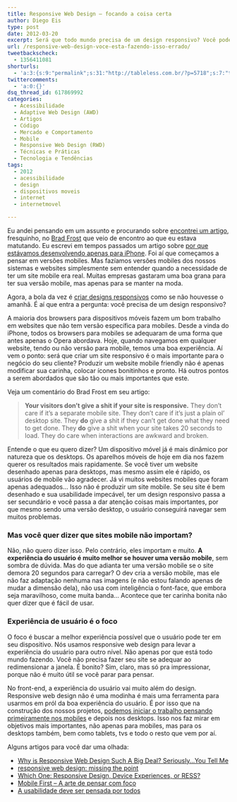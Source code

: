 ```yaml
---
title: Responsive Web Design – focando a coisa certa
author: Diego Eis
type: post
date: 2012-03-20
excerpt: Será que todo mundo precisa de um design responsivo? Você pode não estar dando atenção para o que realmente importa.
url: /responsive-web-design-voce-esta-fazendo-isso-errado/
tweetbackscheck:
  - 1356411081
shorturls:
  - 'a:3:{s:9:"permalink";s:31:"http://tableless.com.br/?p=5718";s:7:"tinyurl";s:26:"http://tinyurl.com/86m5kxl";s:4:"isgd";s:19:"http://is.gd/ithSF5";}'
twittercomments:
  - 'a:0:{}'
dsq_thread_id: 617869992
categories:
  - Acessibilidade
  - Adaptive Web Design (AWD)
  - Artigos
  - Código
  - Mercado e Comportamento
  - Mobile
  - Responsive Web Design (RWD)
  - Técnicas e Práticas
  - Tecnologia e Tendências
tags:
  - 2012
  - acessibilidade
  - design
  - dispositivos moveis
  - internet
  - internetmovel

---
```

Eu andei pensando em um assunto e procurando sobre [encontrei um artigo][1], fresquinho, no [Brad Frost][2] que veio de encontro ao que eu estava matutando. Eu escrevi em tempos passados um artigo sobre [por que estávamos desenvolvendo apenas para iPhone][3]. Foi aí que começamos a pensar em versões mobiles. Mas fazíamos versões mobiles dos nossos sistemas e websites simplesmente sem entender quando a necessidade de ter um site mobile era real. Muitas empresas gastaram uma boa grana para ter sua versão mobile, mas apenas para se manter na moda.

Agora, a bola da vez é [criar designs responsivos][4] como se não houvesse o amanhã. É aí que entra a pergunta: você precisa de um design responsivo?

A maioria dos browsers para dispositivos móveis fazem um bom trabalho em websites que não tem versão específica para mobiles. Desde a vinda do iPhone, todos os browsers para mobiles se adequaram de uma forma que antes apenas o Opera abordava. Hoje, quando navegamos em qualquer website, tendo ou não versão para mobile, temos uma boa experiência. Aí vem o ponto: será que criar um site responsivo é o mais importante para o negócio do seu cliente? Produzir um website mobile friendly não é apenas modificar sua carinha, colocar ícones bonitinhos e pronto. Há outros pontos a serem abordados que são tão ou mais importantes que este.

Veja um comentário do Brad Frost em seu artigo:

<blockquote lang="en">
  <p>
    <strong>Your visitors don’t give a shit if your site is responsive.</strong> They don’t care if it’s a separate mobile site. They don’t care if it’s just a plain ol’ desktop site. They <strong>do</strong> give a shit if they can’t get done what they need to get done. They <strong>do</strong> give a shit when your site takes 20 seconds to load. They do care when interactions are awkward and broken.
  </p>
</blockquote>

Entende o que eu quero dizer? Um dispositivo móvel já é mais dinâmico por natureza que os desktops. Os aparelhos móveis de hoje em dia nos fazem querer os resultados mais rapidamente. Se você tiver um website desenhado apenas para desktops, mas mesmo assim ele é rápido, os usuários de mobile vão agradecer. Já vi muitos websites mobiles que foram apenas adequados&#8230; Isso não é produzir um site mobile. Se seu site é bem desenhado e sua usabilidade impecável, ter um design responsivo passa a ser secundário e você passa a dar atenção coisas mais importantes, por que mesmo sendo uma versão desktop, o usuário conseguirá navegar sem muitos problemas.

### Mas você quer dizer que sites mobile não importam?

Não, não quero dizer isso. Pelo contrário, eles importam e muito. **A experiência do usuário é muito melhor se houver uma versão mobile**, sem sombra de dúvida. Mas do que adianta ter uma versão mobile se o site demora 20 segundos para carregar? O dev cria a versão mobile, mas ele não faz adaptação nenhuma nas imagens (e não estou falando apenas de mudar a dimensão dela), não usa com inteligência o font-face, que embora seja maravilhoso, come muita banda&#8230; Acontece que ter carinha bonita não quer dizer que é fácil de usar.

### Experiência de usuário é o foco

O foco é buscar a melhor experiência possível que o usuário pode ter em seu dispositivo. Nós usamos responsive web design para levar a experiência do usuário para outro nível. Não apenas por que está todo mundo fazendo. Você não precisa fazer seu site se adequar ao redimensionar a janela. É bonito? Sim, claro, mas só pra impressionar, porque não é muito útil se você parar para pensar. 

No front-end, a experiência do usuário vai muito além do design. Responsive web design não é uma modinha é mais uma ferramenta para usarmos em pról da boa experiência do usuário. É por isso que na construção dos nossos projetos, [podemos iniciar o trabalho pensando primeiramente nos mobiles][5] e depois nos desktops. Isso nos faz mirar em objetivos mais importantes, não apenas para mobiles, mas para os desktops também, bem como tablets, tvs e todo o resto que vem por aí.

Alguns artigos para você dar uma olhada:

  * [Why is Responsive Web Design Such A Big Deal? Seriously…You Tell Me][6]
  * [responsive web design: missing the point][7]
  * [Which One: Responsive Design, Device Experiences, or RESS?][8]
  * [Mobile First – A arte de pensar com foco][5]
  * [A usabilidade deve ser pensada por todos][9]

 [1]: http://bit.ly/GAQ3RX
 [2]: http://twitter.com/#!/brad_frost
 [3]: http://tableless.com.br/porque-so-para-o-iphone/
 [4]: http://wp.me/p1vY5N-12Z
 [5]: http://tableless.com.br/mobile-first-a-arte-de-pensar-com-foco/
 [6]: http://kolakube.com/responsive-design-big-deal/
 [7]: http://bradfrostweb.com/blog/web/responsive-web-design-missing-the-point/?utm_source=feedburner&utm_medium=feed&utm_campaign=Feed%3A+brad-frosts-blog+%28Brad+Frost+Web%29
 [8]: http://www.lukew.com/ff/entry.asp?1509
 [9]: http://tableless.com.br/a-usabilidade-deve-ser-pensada-por-todos/